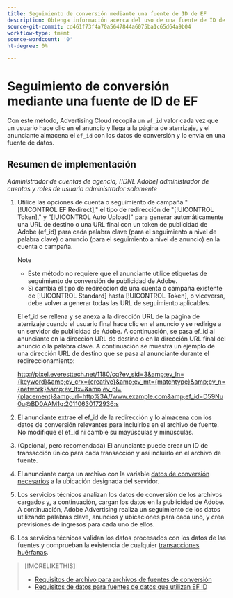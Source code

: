 ```yaml
---
title: Seguimiento de conversión mediante una fuente de ID de EF
description: Obtenga información acerca del uso de una fuente de ID de EF para los datos de seguimiento de conversión.
source-git-commit: cd461f73f4a70a5647844a6075ba1c65d64a9b04
workflow-type: tm+mt
source-wordcount: '0'
ht-degree: 0%

---
```


# Seguimiento de conversión mediante una fuente de ID de EF

Con este método, Advertising Cloud recopila un `ef_id` valor cada vez que un usuario hace clic en el anuncio y llega a la página de aterrizaje, y el anunciante almacena el `ef_id` con los datos de conversión y lo envía en una fuente de datos.

## Resumen de implementación

*Administrador de cuentas de agencia, [!DNL Adobe] administrador de cuentas y roles de usuario administrador solamente*

1. Utilice las opciones de cuenta o seguimiento de campaña &quot;[!UICONTROL EF Redirect],&quot; el tipo de redirección de &quot;[!UICONTROL Token],&quot; y &quot;[!UICONTROL Auto Upload]&quot; para generar automáticamente una URL de destino o una URL final con un token de publicidad de Adobe (ef_id) para cada palabra clave (para el seguimiento a nivel de palabra clave) o anuncio (para el seguimiento a nivel de anuncio) en la cuenta o campaña.

   >[!NOTE]
   >* Este método no requiere que el anunciante utilice etiquetas de seguimiento de conversión de publicidad de Adobe.
   >* Si cambia el tipo de redirección de una cuenta o campaña existente de [!UICONTROL Standard] hasta [!UICONTROL Token], o viceversa, debe volver a generar todas las URL de seguimiento aplicables.


   El ef_id se rellena y se anexa a la dirección URL de la página de aterrizaje cuando el usuario final hace clic en el anuncio y se redirige a un servidor de publicidad de Adobe. A continuación, se pasa ef_id al anunciante en la dirección URL de destino o en la dirección URL final del anuncio o la palabra clave. A continuación se muestra un ejemplo de una dirección URL de destino que se pasa al anunciante durante el redireccionamiento:

   http://pixel.everesttech.net/1180/cq?ev_sid=3&amp;ev_ln={keyword}&amp;ev_crx={creative}&amp;ev_mt={matchtype}&amp;ev_n={network}&amp;ev_ltx=&amp;ev_pl={placement}&amp;url=http%3A//www.example.com&amp;ef_id=D59Nu0u@BD0AAM1q:20110630172936:s

1. El anunciante extrae el ef_id de la redirección y lo almacena con los datos de conversión relevantes para incluirlos en el archivo de fuente. No modifique el ef_id ni cambie su mayúsculas y minúsculas.

1. (Opcional, pero recomendada) El anunciante puede crear un ID de transacción único para cada transacción y así incluirlo en el archivo de fuente.

1. El anunciante carga un archivo con la variable [datos de conversión necesarios](/help/search-social-commerce/tracking/feed-ef-id-data-requirements.md) a la ubicación designada del servidor.

1. Los servicios técnicos analizan los datos de conversión de los archivos cargados y, a continuación, cargan los datos en la publicidad de Adobe. A continuación, Adobe Advertising realiza un seguimiento de los datos utilizando palabras clave, anuncios y ubicaciones para cada uno, y crea previsiones de ingresos para cada uno de ellos.

1. Los servicios técnicos validan los datos procesados con los datos de las fuentes y comprueban la existencia de cualquier [transacciones huérfanas](/help/search-social-commerce/glossary.md#o-p).

>[!MORELIKETHIS]
>
>* [Requisitos de archivo para archivos de fuentes de conversión](feed-file-requirements.md)
>* [Requisitos de datos para fuentes de datos que utilizan EF ID](/help/search-social-commerce/tracking/feed-ef-id-data-requirements.md)



